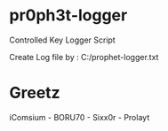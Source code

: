 # pr0ph3t-logger
Controlled Key Logger Script

Create Log file by : C:/prophet-logger.txt

# Greetz

iComsium - BORU70 - Sixx0r - Prolayt
